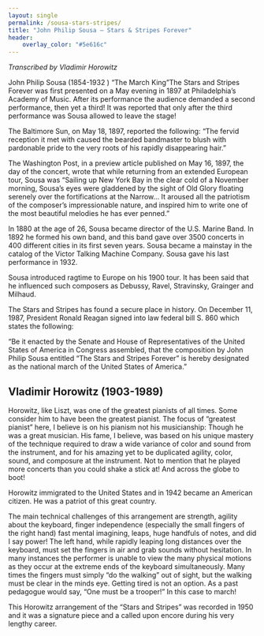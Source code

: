 ```yaml
---
layout: single
permalink: /sousa-stars-stripes/
title: "John Philip Sousa – Stars & Stripes Forever"
header:
    overlay_color: "#5e616c"
---
```


*Transcribed by Vladimir Horowitz*

John Philip Sousa (1854-1932 ) “The March King”The Stars and Stripes Forever was first presented on a May evening in 1897 at Philadelphia’s Academy of Music. After its performance the audience demanded a second performance, then yet a third!  It was reported that only after the third performance was Sousa allowed to leave the stage!

The Baltimore Sun, on May 18, 1897, reported the following:  “The fervid reception it met with caused the bearded bandmaster to blush with pardonable pride to the very roots of his rapidly disappearing hair.”

The Washington Post, in a preview article published on May 16, 1897, the day of the concert, wrote that while returning from an extended European tour, Sousa was “Sailing up New York Bay in the clear cold of a November morning, Sousa’s eyes were gladdened by the sight of Old Glory floating serenely over the fortifications at the Narrow…   It aroused all the patriotism of the composer’s impressionable nature, and inspired him to write one of the most beautiful melodies he has ever penned.”

In 1880 at the age of 26, Sousa became director of the U.S. Marine Band. In 1892 he formed his own band, and this band gave over 3500 concerts in 400 different cities in its first seven years. Sousa became a mainstay in the catalog of the Victor Talking Machine Company. Sousa gave his last performance in 1932.

Sousa introduced ragtime to Europe on his 1900 tour. It has been said that he influenced such composers as Debussy, Ravel, Stravinsky, Grainger and Milhaud.

The Stars and Stripes has found a secure place in history. On December 11, 1987, President Ronald Reagan signed into law federal bill S. 860 which states the following:

“Be it enacted by the Senate and House of Representatives of the United States of America in Congress assembled, that the composition by John Philip Sousa entitled “The Stars and Stripes Forever” is hereby designated as the national march of the United States of America.”

## Vladimir Horowitz (1903-1989)

Horowitz, like Liszt, was one of the greatest pianists of all times.  Some consider him to have been the greatest pianist.  The focus of “greatest pianist” here, I believe is on his pianism not his musicianship: Though he was a great musician.  His fame, I believe, was based on his unique mastery of the technique required to draw a wide variance of color and sound from the instrument, and for his amazing yet to be duplicated agility, color, sound, and composure at the instrument.  Not to mention that he played more concerts than you could shake a stick at!  And across the globe to boot!

Horowitz immigrated to the United States and in 1942 became an American citizen.  He was a patriot of this great country.

The main technical challenges of this arrangement are strength, agility about the keyboard, finger independence (especially the small fingers of the right hand) fast mental imagining, leaps, huge handfuls of notes, and did I say power!  The left hand, while rapidly leaping long distances over the keyboard, must set the fingers in air and grab sounds without hesitation.  In many instances the performer is unable to view the many physical motions as they occur at the extreme ends of the keyboard simultaneously.  Many times the fingers must simply “do the walking” out of sight, but the walking must be clear in the minds eye.  Getting tired is not an option.  As a past pedagogue would say, “One must be a trooper!”  In this case to march!

This Horowitz arrangement of the “Stars and Stripes” was recorded in 1950 and it was a signature piece and a called upon encore during his very lengthy career.